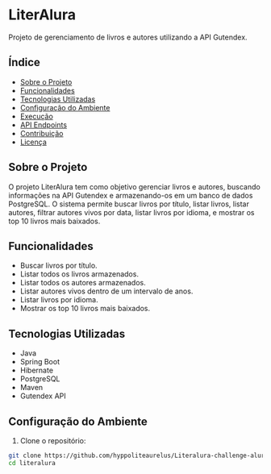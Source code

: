# LiterAlura

Projeto de gerenciamento de livros e autores utilizando a API Gutendex.

## Índice

- [Sobre o Projeto](#sobre-o-projeto)
- [Funcionalidades](#funcionalidades)
- [Tecnologias Utilizadas](#tecnologias-utilizadas)
- [Configuração do Ambiente](#configuração-do-ambiente)
- [Execução](#execução)
- [API Endpoints](#api-endpoints)
- [Contribuição](#contribuição)
- [Licença](#licença)

## Sobre o Projeto

O projeto LiterAlura tem como objetivo gerenciar livros e autores, buscando informações na API Gutendex e armazenando-os em um banco de dados PostgreSQL. O sistema permite buscar livros por título, listar livros, listar autores, filtrar autores vivos por data, listar livros por idioma, e mostrar os top 10 livros mais baixados.

## Funcionalidades

- Buscar livros por título.
- Listar todos os livros armazenados.
- Listar todos os autores armazenados.
- Listar autores vivos dentro de um intervalo de anos.
- Listar livros por idioma.
- Mostrar os top 10 livros mais baixados.

## Tecnologias Utilizadas

- Java
- Spring Boot
- Hibernate
- PostgreSQL
- Maven
- Gutendex API

## Configuração do Ambiente

1. Clone o repositório:

```bash
git clone https://github.com/hyppoliteaurelus/Literalura-challenge-alura.git
cd literalura
